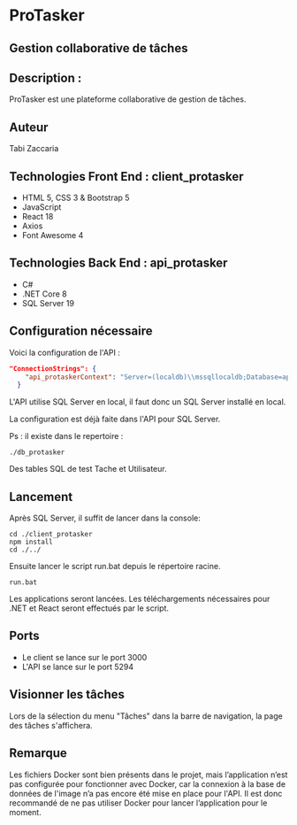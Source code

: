 # ProTasker
## Gestion collaborative de tâches

## Description :
ProTasker est une plateforme collaborative de gestion de tâches.

## Auteur
Tabi Zaccaria

## Technologies Front End : client_protasker
- HTML 5, CSS 3 & Bootstrap 5
- JavaScript
- React 18
- Axios
- Font Awesome 4

## Technologies Back End : api_protasker
- C#
- .NET Core 8
- SQL Server 19

## Configuration nécessaire
Voici la configuration de l'API :
```json
"ConnectionStrings": {
    "api_protaskerContext": "Server=(localdb)\\mssqllocaldb;Database=api_protaskerContext-d9e6e5fe-092d-42a8-8877-f26158b36b65;Trusted_Connection=True;MultipleActiveResultSets=true"
  }
```

L'API utilise SQL Server en local, il faut donc un SQL Server installé en local.

La configuration est déjà faite dans l'API pour SQL Server.

Ps : il existe dans le repertoire : 

```./db_protasker```

Des tables SQL de test Tache et Utilisateur.

## Lancement
Après SQL Server, il suffit de lancer dans la console:

```
cd ./client_protasker
npm install
cd ./../
```
Ensuite lancer le script run.bat depuis le répertoire racine.
```shell
run.bat
```

Les applications seront lancées. Les téléchargements nécessaires pour .NET et React seront effectués par le script.


## Ports

- Le client se lance sur le port 3000
- L'API se lance sur le port 5294
  

## Visionner les tâches
Lors de la sélection du menu "Tâches" dans la barre de navigation, la page des tâches s'affichera.

## Remarque
Les fichiers Docker sont bien présents dans le projet, mais l’application n’est pas configurée pour fonctionner avec Docker, car la connexion à la base de données de l'image n’a pas encore été mise en place pour l'API. Il est donc recommandé de ne pas utiliser Docker pour lancer l’application pour le moment.